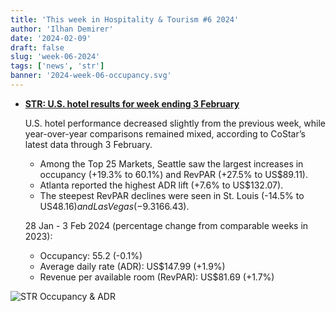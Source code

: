```yaml
---
title: 'This week in Hospitality & Tourism #6 2024'
author: 'Ilhan Demirer'
date: '2024-02-09'
draft: false
slug: 'week-06-2024'
tags: ['news', 'str']
banner: '2024-week-06-occupancy.svg'
---
```


- **[STR: U.S. hotel results for week ending 3 February](https://str.com/press-release/us-hotel-results-week-ending-3-february)**

  U.S. hotel performance decreased slightly from the previous week, while year-over-year comparisons remained mixed, according to CoStar’s latest data through 3 February.

  - Among the Top 25 Markets, Seattle saw the largest increases in occupancy (+19.3% to 60.1%) and RevPAR (+27.5% to US$89.11).
  - Atlanta reported the highest ADR lift (+7.6% to US$132.07).
  - The steepest RevPAR declines were seen in St. Louis (-14.5% to US$48.16) and Las Vegas (-9.3% to US$166.43).

  28 Jan - 3 Feb 2024 (percentage change from comparable weeks in 2023):

  - Occupancy: 55.2 (-0.1%)
  - Average daily rate (ADR): US$147.99 (+1.9%)
  - Revenue per available room (RevPAR): US$81.69 (+1.7%)

![STR Occupancy & ADR](/images/blogimages/2024-week-06-occupancy.svg)
